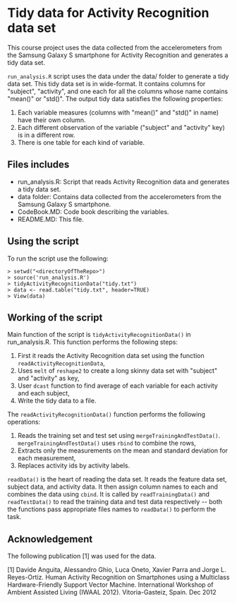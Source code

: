 Tidy data for Activity Recognition data set
=========
This course project uses the data collected from the accelerometers from the Samsung Galaxy S smartphone for Activity Recognition and generates a tidy data set.

```run_analysis.R``` script uses the data under the data/ folder to generate a tidy data set. This tidy data set is in wide-format. It contains columns for "subject", "activity", and one each for all the columns whose name contains "mean()" or "std()". The output tidy data satisfies the following properties:

1. Each variable measures (columns with "mean()" and "std()" in name) have their own column.
2. Each different observation of the variable ("subject" and "activity" key) is in a different row.
3. There is one table for each kind of variable.

## Files includes
* run_analysis.R: Script that reads Activity Recognition data and generates a tidy data set.
* data folder: Contains data collected from the accelerometers from the Samsung Galaxy S smartphone.
* CodeBook.MD: Code book describing the variables.
* README.MD: This file.

## Using the script
To run the script use the following:

```
> setwd("<directoryOfTheRepo>")
> source('run_analysis.R')
> tidyActivityRecognitionData("tidy.txt")
> data <- read.table("tidy.txt", header=TRUE)
> View(data)
```

## Working of the script

Main function of the script is ```tidyActivityRecognitionData()``` in run_analysis.R. This function performs the following steps:

1. First it reads the Activity Recognition data set using the function ```readActivityRecognitionData```, 
2. Uses ```melt``` of ```reshape2``` to create a long skinny data set with "subject" and "activity" as key,
3. User ```dcast``` function to find average of each variable for each activity and each subject,
4. Write the tidy data to a file.

The ```readActivityRecognitionData()``` function performs the following operations:

1. Reads the training set and test set using ```mergeTrainingAndTestData()```. ```mergeTrainingAndTestData()``` uses ```rbind``` to combine the rows,
2. Extracts only the measurements on the mean and standard deviation for each measurement,
3. Replaces activity ids by activity labels.

```readData()``` is the heart of reading the data set. It reads the feature data set, subject data, and activity data. It then assign column names to each and combines the data using ```cbind```. It is called by ```readTrainingData()``` and ```readTestData()``` to read the training data and test data respectively -- both the functions pass appropriate files names to ```readData()``` to perform the task.


## Acknowledgement

The following publication [1] was used for the data.

[1] Davide Anguita, Alessandro Ghio, Luca Oneto, Xavier Parra and Jorge L. Reyes-Ortiz. Human Activity Recognition on Smartphones using a Multiclass Hardware-Friendly Support Vector Machine. International Workshop of Ambient Assisted Living (IWAAL 2012). Vitoria-Gasteiz, Spain. Dec 2012




